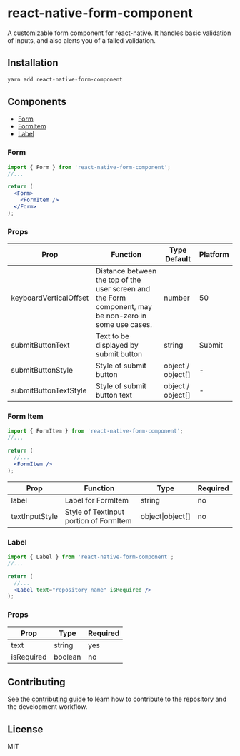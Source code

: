 # react-native-form-component

A customizable form component for react-native. It handles basic validation of inputs, and also alerts you of a failed validation.

## Installation

```sh
yarn add react-native-form-component
```

## Components

- [Form](#form)
- [FormItem](#form-item)
- [Label](#label)

### Form

```jsx
import { Form } from 'react-native-form-component';
//...

return (
  <Form>
    <FormItem />
  </Form>
);
```

### Props

| Prop                   | Function                                                                                               | Type Default      | Platform |
| ---------------------- | ------------------------------------------------------------------------------------------------------ | ----------------- | -------- |
| keyboardVerticalOffset | Distance between the top of the user screen and the Form component, may be non-zero in some use cases. | number            | 50       | iOS |
| submitButtonText       | Text to be displayed by submit button                                                                  | string            | Submit   | All |
| submitButtonStyle      | Style of submit button                                                                                 | object / object[] | -        | All |
| submitButtonTextStyle  | Style of submit button text                                                                            | object / object[] | -        | All |

### Form Item

```jsx
import { FormItem } from 'react-native-form-component';
//...

return (
  //...
  <FormItem />
);
```

| Prop           | Function                               | Type             | Required |
| -------------- | -------------------------------------- | ---------------- | -------- |
| label          | Label for FormItem                     | string           | no       |
| textInputStyle | Style of TextInput portion of FormItem | object\|object[] | no       |

### Label

```jsx
import { Label } from 'react-native-form-component';
//...

return (
  //...
  <Label text="repository name" isRequired />
);
```

### Props

| Prop       | Type    | Required |
| ---------- | ------- | -------- |
| text       | string  | yes      |
| isRequired | boolean | no       |

## Contributing

See the [contributing guide](CONTRIBUTING.md) to learn how to contribute to the repository and the development workflow.

## License

MIT
